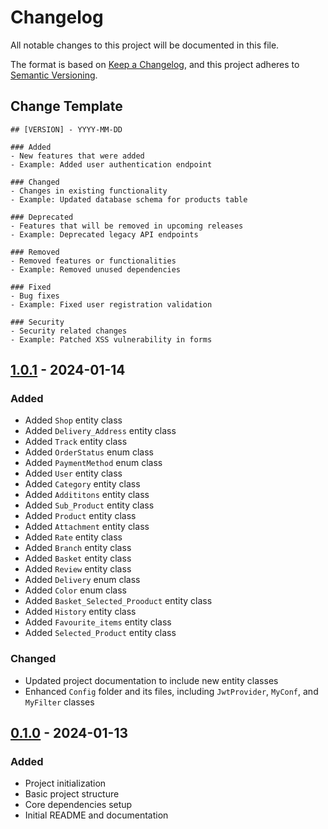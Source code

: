 # Changelog

All notable changes to this project will be documented in this file.

The format is based on [Keep a Changelog](https://keepachangelog.com/en/1.0.0/),
and this project adheres to [Semantic Versioning](https://semver.org/spec/v2.0.0.html).

## Change Template
```
## [VERSION] - YYYY-MM-DD

### Added
- New features that were added
- Example: Added user authentication endpoint

### Changed
- Changes in existing functionality
- Example: Updated database schema for products table

### Deprecated
- Features that will be removed in upcoming releases
- Example: Deprecated legacy API endpoints

### Removed
- Removed features or functionalities
- Example: Removed unused dependencies

### Fixed
- Bug fixes
- Example: Fixed user registration validation

### Security
- Security related changes
- Example: Patched XSS vulnerability in forms
```

## [1.0.1] - 2024-01-14

### Added
- Added `Shop` entity class
- Added `Delivery_Address` entity class
- Added `Track` entity class
- Added `OrderStatus` enum class
- Added `PaymentMethod` enum class
- Added `User` entity class
- Added `Category` entity class
- Added `Addititons` entity class
- Added `Sub_Product` entity class
- Added `Product` entity class
- Added `Attachment` entity class
- Added `Rate` entity class
- Added `Branch` entity class
- Added `Basket` entity class
- Added `Review` entity class
- Added `Delivery` enum class
- Added `Color` enum class
- Added `Basket_Selected_Prooduct` entity class
- Added `History` entity class
- Added `Favourite_items` entity class
- Added `Selected_Product` entity class

### Changed
- Updated project documentation to include new entity classes
- Enhanced `Config` folder and its files, including `JwtProvider`, `MyConf`, and `MyFilter` classes

[1.0.1]: https://github.com/yourusername/not-uzum/releases/tag/v1.0.1
## [0.1.0] - 2024-01-13

### Added
- Project initialization
- Basic project structure
- Core dependencies setup
- Initial README and documentation

[Unreleased]: https://github.com/yourusername/not-uzum/compare/v0.1.0...HEAD
[0.1.0]: https://github.com/yourusername/not-uzum/releases/tag/v0.1.0
